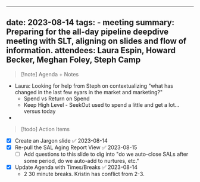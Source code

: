 
---
date: 2023-08-14
tags:  - meeting
summary: Preparing for the all-day pipeline deepdive meeting with SLT, aligning on slides and flow of information.
attendees: Laura Espin, Howard Becker, Meghan Foley, Steph Camp
---

> [!note] Agenda + Notes
> 

- Laura: Looking for help from Steph on contextualizing "what has changed in the last few eyars in the market and marketing?"
	- Spend vs Return on Spend
	- Keep High Level - SeekOut used to spend a little and get a lot... versus today
- 

> [!todo] Action Items

- [x] Create an Jargon slide ✅ 2023-08-14
- [x] Re-pull the SAL Aging Report View ✅ 2023-08-15
	- [ ] Add questions to this slide to dig into "do we auto-close SALs after some period, do we auto-add to nurtures, etc."
- [x] Update Agenda with Times/Breaks ✅ 2023-08-14
	- 2 30 minute breaks. Kristin has conflict from 2-3.